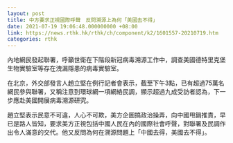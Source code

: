```yaml
---
layout: post
title: 中方要求正視國際呼聲　反問溯源上為何「美國去不得」
date: 2021-07-19 19:06:48.000000000 +08:00
link: https://news.rthk.hk/rthk/ch/component/k2/1601557-20210719.htm
categories: rthk
---
```


內地網民發起聯署，呼籲世衛在下階段新冠病毒溯源工作中，調查美國德特里克堡生物實驗室等存在洩漏隱患的病毒實驗室。

在北京，外交部發言人趙立堅在例行記者會表示，截至下午3點，已有超過75萬名網民參與聯署，又稱注意到環球網一項網絡民調，顯示超過九成受訪者認為，下一步應赴美國開展病毒溯源研究。

趙立堅表示民意不可違，人心不可欺，美方企圖搞政治操弄，向中國甩鍋推責，早已是路人皆知，要求美方正視包括中國人民在內的國際社會呼聲，對聯署及民調作出令人滿意的交代。他又反問為何在溯源問題上「中國去得，美國去不得」。
